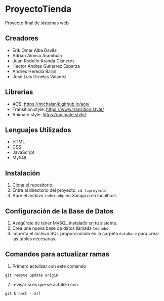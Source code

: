 # ProyectoTienda

Proyecto final de sistemas web

## Creadores

- Erik Omar Alba Davila
- Adrian Alonso Arambula
- Juan Rodolfo Aranda Cisneros
- Hector Andres Gutierrez Esparza
- Andres Heredia Ballin
- Jose Luis Ornelas Valadez

## Librerías

- AOS: https://michalsnik.github.io/aos/
- Transition.style: https://www.transition.style/
- Animate.style: https://animate.style/

## Lenguajes Utilizados

- HTML
- CSS
- JavaScript
- MySQL

## Instalación

1. Clona el repositorio.
2. Entra al directorio del proyecto: `cd tuproyecto`
3. Abre el archivo `index.php` en Xampp o en localhost.

## Configuración de la Base de Datos

1. Asegúrate de tener MySQL instalado en tu sistema.
2. Crea una nueva base de datos llamada `tecnobd`.
3. Importa el archivo SQL proporcionado en la carpeta `database` para crear las tablas necesarias.

## Comandos para actualizar ramas

1. Primero actulizar con este comando 
```
git remote update origin
```
2. revisar si es que se actulizo con
```
git branch --all 
```